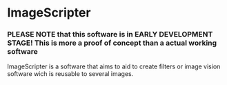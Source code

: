 # ImageScripter

### PLEASE NOTE that this software is in EARLY DEVELOPMENT STAGE! This is more a proof of concept than a actual working software

ImageScripter is a software that aims to aid to create filters or image vision software wich is reusable to several images.
